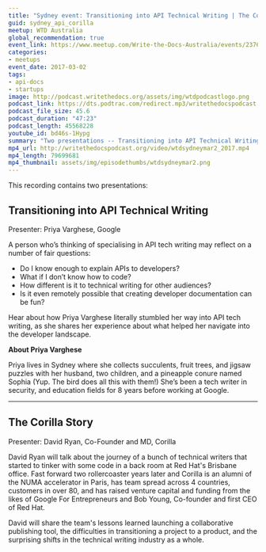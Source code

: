 ```yaml
---
title: "Sydney event: Transitioning into API Technical Writing | The Corilla story"
guid: sydney_api_corilla
meetup: WTD Australia
global_recommendation: true
event_link: https://www.meetup.com/Write-the-Docs-Australia/events/237665711/
categories:
- meetups
event_date: 2017-03-02
tags:
- api-docs
- startups
image: http://podcast.writethedocs.org/assets/img/wtdpodcastlogo.png
podcast_link: https://dts.podtrac.com/redirect.mp3/writethedocspodcast.org/wtdsydneymar2_2017.mp3
podcast_file_size: 45.6
podcast_duration: "47:23"
podcast_length: 45568228
youtube_id: bd46s-1Hypg
summary: "Two presentations -- Transitioning into API Technical Writing. A person who’s thinking of specialising in API tech writing may reflect on a number of fair questions ... And The Corilla Story. David Ryan will talk about the journey of a bunch of technical writers that started to tinker with some code in a back room at Red Hat's Brisbane office."
mp4_url: http://writethedocspodcast.org/video/wtdsydneymar2_2017.mp4
mp4_length: 79699681
mp4_thumbnail: assets/img/episodethumbs/wtdsydneymar2.png
---
```


This recording contains two presentations:

## Transitioning into API Technical Writing

Presenter: Priya Varghese, Google

A person who’s thinking of specialising in API tech writing may reflect on a number of fair questions:

* Do I know enough to explain APIs to developers?
* What if I don’t know how to code?
* How different is it to technical writing for other audiences?
* Is it even remotely possible that creating developer documentation can be fun?

Hear about how Priya Varghese literally stumbled her way into API tech writing, as she shares her experience about what helped her navigate into the developer landscape.

**About Priya Varghese**

Priya lives in Sydney where she collects succulents, fruit trees, and jigsaw puzzles with her husband, two children, and a pineapple conure named Sophia (Yup. The bird does all this with them!) She’s been a tech writer in security, and education fields for 8 years before working at Google.

<hr/>

## The Corilla Story

Presenter: David Ryan, Co-Founder and MD, Corilla

David Ryan will talk about the journey of a bunch of technical writers that started to tinker with some code in a back room at Red Hat's Brisbane office. Fast forward two rollercoaster years later and Corilla is an alumni of the NUMA accelerator in Paris, has team spread across 4 countries, customers in over 80, and has raised venture capital and funding from the likes of Google For Entrepreneurs and Bob Young, Co-founder and first CEO of Red Hat.

David will share the team's lessons learned launching a collaborative publishing tool, the difficulties in transitioning a project to a product, and the surprising shifts in the technical writing industry as a whole.
